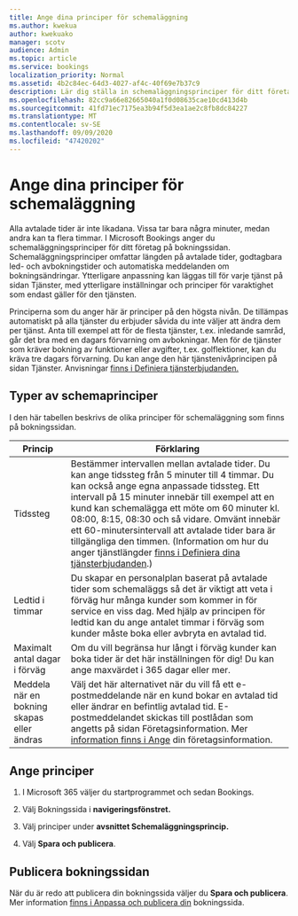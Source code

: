 ```yaml
---
title: Ange dina principer för schemaläggning
ms.author: kwekua
author: kwekuako
manager: scotv
audience: Admin
ms.topic: article
ms.service: bookings
localization_priority: Normal
ms.assetid: 4b2c84ec-64d3-4027-af4c-40f69e7b37c9
description: Lär dig ställa in schemaläggningsprinciper för ditt företag. Schemaläggningsprinciper omfattar längden på avtalade tider samt godtagbara led- och uppsägningstider.
ms.openlocfilehash: 82cc9a66e82665040a1f0d08635cae10cd413d4b
ms.sourcegitcommit: 41fd71ec7175ea3b94f5d3ea1ae2c8fb8dc84227
ms.translationtype: MT
ms.contentlocale: sv-SE
ms.lasthandoff: 09/09/2020
ms.locfileid: "47420202"
---
```

# <a name="set-your-scheduling-policies"></a>Ange dina principer för schemaläggning

Alla avtalade tider är inte likadana. Vissa tar bara några minuter, medan andra kan ta flera timmar. I Microsoft Bookings anger du schemaläggningsprinciper för ditt företag på bokningssidan. Schemaläggningsprinciper omfattar längden på avtalade tider, godtagbara led- och avbokningstider och automatiska meddelanden om bokningsändringar. Ytterligare anpassning kan läggas till för varje tjänst på sidan Tjänster, med ytterligare inställningar och principer för varaktighet som endast gäller för den tjänsten.

Principerna som du anger här är principer på den högsta nivån. De tillämpas automatiskt på alla tjänster du erbjuder såvida du inte väljer att ändra dem per tjänst. Anta till exempel att för de flesta tjänster, t.ex. inledande samråd, går det bra med en dagars förvarning om avbokningar. Men för de tjänster som kräver bokning av funktioner eller avgifter, t.ex. golflektioner, kan du kräva tre dagars förvarning. Du kan ange den här tjänstenivåprincipen på sidan Tjänster. Anvisningar [finns i Definiera tjänsterbjudanden.](define-service-offerings.md)

## <a name="types-of-scheduling-policies"></a>Typer av schemaprinciper

I den här tabellen beskrivs de olika principer för schemaläggning som finns på bokningssidan.

| Princip | Förklaring |
|---|---|
| Tidssteg | Bestämmer intervallen mellan avtalade tider. Du kan ange tidssteg från 5 minuter till 4 timmar. Du kan också ange egna anpassade tidssteg. Ett intervall på 15 minuter innebär till exempel att en kund kan schemalägga ett möte om 60 minuter kl. 08:00, 8:15, 08:30 och så vidare. Omvänt innebär ett 60-minutersintervall att avtalade tider bara är tillgängliga den timmen. (Information om hur du anger tjänstlängder [finns i Definiera dina tjänsterbjudanden](define-service-offerings.md).) |
| Ledtid i timmar | Du skapar en personalplan baserat på avtalade tider som schemaläggs så det är viktigt att veta i förväg hur många kunder som kommer in för service en viss dag. Med hjälp av principen för ledtid kan du ange antalet timmar i förväg som kunder måste boka eller avbryta en avtalad tid. |
| Maximalt antal dagar i förväg | Om du vill begränsa hur långt i förväg kunder kan boka tider är det här inställningen för dig! Du kan ange maxvärdet i 365 dagar eller mer. |
| Meddela när en bokning skapas eller ändras | Välj det här alternativet när du vill få ett e-postmeddelande när en kund bokar en avtalad tid eller ändrar en befintlig avtalad tid. E-postmeddelandet skickas till postlådan som angetts på sidan Företagsinformation. Mer [information finns i Ange](enter-business-information.md) din företagsinformation. |

## <a name="set-your-policies"></a>Ange principer

1. I Microsoft 365 väljer du startprogrammet och sedan Bookings.

1. Välj Bokningssida i **navigeringsfönstret.**

1. Välj principer under **avsnittet Schemaläggningsprincip.**

1. Välj **Spara och publicera**.

## <a name="publish-the-booking-page"></a>Publicera bokningssidan

När du är redo att publicera din bokningssida väljer du **Spara och publicera**. Mer information [finns i Anpassa och publicera din](customize-booking-page.md) bokningssida.
